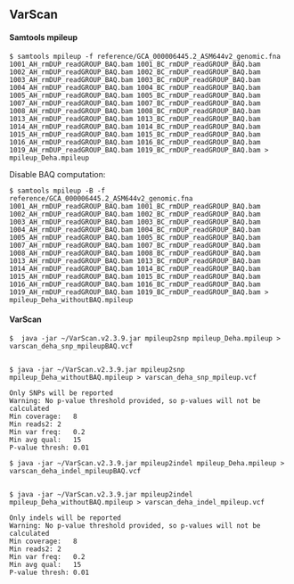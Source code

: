 ## VarScan

#### Samtools mpileup

	$ samtools mpileup -f reference/GCA_000006445.2_ASM644v2_genomic.fna 1001_AH_rmDUP_readGROUP_BAQ.bam 1001_BC_rmDUP_readGROUP_BAQ.bam 1002_AH_rmDUP_readGROUP_BAQ.bam 1002_BC_rmDUP_readGROUP_BAQ.bam 1003_AH_rmDUP_readGROUP_BAQ.bam 1003_BC_rmDUP_readGROUP_BAQ.bam 1004_AH_rmDUP_readGROUP_BAQ.bam 1004_BC_rmDUP_readGROUP_BAQ.bam 1005_AH_rmDUP_readGROUP_BAQ.bam 1005_BC_rmDUP_readGROUP_BAQ.bam 1007_AH_rmDUP_readGROUP_BAQ.bam 1007_BC_rmDUP_readGROUP_BAQ.bam 1008_AH_rmDUP_readGROUP_BAQ.bam 1008_BC_rmDUP_readGROUP_BAQ.bam 1013_AH_rmDUP_readGROUP_BAQ.bam 1013_BC_rmDUP_readGROUP_BAQ.bam 1014_AH_rmDUP_readGROUP_BAQ.bam 1014_BC_rmDUP_readGROUP_BAQ.bam 1015_AH_rmDUP_readGROUP_BAQ.bam 1015_BC_rmDUP_readGROUP_BAQ.bam 1016_AH_rmDUP_readGROUP_BAQ.bam 1016_BC_rmDUP_readGROUP_BAQ.bam 1019_AH_rmDUP_readGROUP_BAQ.bam 1019_BC_rmDUP_readGROUP_BAQ.bam > mpileup_Deha.mpileup


Disable BAQ computation:

	$ samtools mpileup -B -f reference/GCA_000006445.2_ASM644v2_genomic.fna 1001_AH_rmDUP_readGROUP_BAQ.bam 1001_BC_rmDUP_readGROUP_BAQ.bam 1002_AH_rmDUP_readGROUP_BAQ.bam 1002_BC_rmDUP_readGROUP_BAQ.bam 1003_AH_rmDUP_readGROUP_BAQ.bam 1003_BC_rmDUP_readGROUP_BAQ.bam 1004_AH_rmDUP_readGROUP_BAQ.bam 1004_BC_rmDUP_readGROUP_BAQ.bam 1005_AH_rmDUP_readGROUP_BAQ.bam 1005_BC_rmDUP_readGROUP_BAQ.bam 1007_AH_rmDUP_readGROUP_BAQ.bam 1007_BC_rmDUP_readGROUP_BAQ.bam 1008_AH_rmDUP_readGROUP_BAQ.bam 1008_BC_rmDUP_readGROUP_BAQ.bam 1013_AH_rmDUP_readGROUP_BAQ.bam 1013_BC_rmDUP_readGROUP_BAQ.bam 1014_AH_rmDUP_readGROUP_BAQ.bam 1014_BC_rmDUP_readGROUP_BAQ.bam 1015_AH_rmDUP_readGROUP_BAQ.bam 1015_BC_rmDUP_readGROUP_BAQ.bam 1016_AH_rmDUP_readGROUP_BAQ.bam 1016_BC_rmDUP_readGROUP_BAQ.bam 1019_AH_rmDUP_readGROUP_BAQ.bam 1019_BC_rmDUP_readGROUP_BAQ.bam > mpileup_Deha_withoutBAQ.mpileup

#### VarScan

	$  java -jar ~/VarScan.v2.3.9.jar mpileup2snp mpileup_Deha.mpileup > varscan_deha_snp_mpileupBAQ.vcf


	$ java -jar ~/VarScan.v2.3.9.jar mpileup2snp mpileup_Deha_withoutBAQ.mpileup > varscan_deha_snp_mpileup.vcf


```
Only SNPs will be reported
Warning: No p-value threshold provided, so p-values will not be calculated
Min coverage:	8
Min reads2:	2
Min var freq:	0.2
Min avg qual:	15
P-value thresh:	0.01
```

	$ java -jar ~/VarScan.v2.3.9.jar mpileup2indel mpileup_Deha.mpileup > varscan_deha_indel_mpileupBAQ.vcf

	
	$ java -jar ~/VarScan.v2.3.9.jar mpileup2indel mpileup_Deha_withoutBAQ.mpileup > varscan_deha_indel_mpileup.vcf

```
Only indels will be reported
Warning: No p-value threshold provided, so p-values will not be calculated
Min coverage:	8
Min reads2:	2
Min var freq:	0.2
Min avg qual:	15
P-value thresh:	0.01
```
